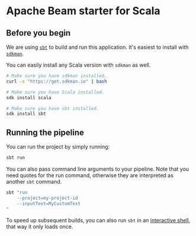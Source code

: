# Apache Beam starter for Scala

## Before you begin

We are using [`sbt`](https://www.scala-sbt.org) to build and run this application.
It's easiest to install with [`sdkman`](https://sdkman.io).

You can easily install any Scala version with `sdkman` as well.

```sh
# Make sure you have sdkman installed.
curl -s "https://get.sdkman.io" | bash

# Make sure you have Scala installed.
sdk install scala

# Make sure you have sbt installed.
sdk install sbt
```

## Running the pipeline

You can run the project by simply running:

```sh
sbt run
```

You can also pass command line arguments to your pipeline.
Note that you need quotes for the run command, otherwise they are interpreted as another `sbt` command.

```sh
sbt "run
    --project=my-project-id
    --inputText=MyCustomText
"
```

To speed up subsequent builds, you can also run `sbt` in an
[interactive shell](https://www.scala-sbt.org/1.x/docs/sbt-by-example.html),
that way it only loads once.
